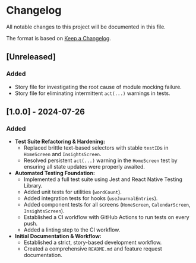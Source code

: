 # Changelog

All notable changes to this project will be documented in this file.

The format is based on [Keep a Changelog](https://keepachangelog.com/en/1.0.0/).

## [Unreleased]

### Added
- Story file for investigating the root cause of module mocking failure.
- Story file for eliminating intermittent `act(...)` warnings in tests.

## [1.0.0] - 2024-07-26

### Added
- **Test Suite Refactoring & Hardening:**
  - Replaced brittle text-based selectors with stable `testID`s in `HomeScreen` and `InsightsScreen`.
  - Resolved persistent `act(...)` warning in the `HomeScreen` test by ensuring all state updates were properly awaited.
- **Automated Testing Foundation:**
  - Implemented a full test suite using Jest and React Native Testing Library.
  - Added unit tests for utilities (`wordCount`).
  - Added integration tests for hooks (`useJournalEntries`).
  - Added component tests for all screens (`HomeScreen`, `CalendarScreen`, `InsightsScreen`).
  - Established a CI workflow with GitHub Actions to run tests on every push.
  - Added a linting step to the CI workflow.
- **Initial Documentation & Workflow:**
  - Established a strict, story-based development workflow.
  - Created a comprehensive `README.md` and feature request documentation. 